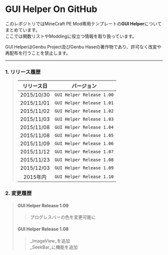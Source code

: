 # GUI Helper On GitHub
このレポジトリではMineCraft PE Mod専用テンプレートの**GUI Helper**についてまとめています。
<br>
ここでは関数リストやModdingに役立つ情報を取り扱っています。

GUI HelperはGenbu Project及びGenbu Haseの著作物であり、許可なく改変や再配布を行うことを禁止します。
****************************************************************************************************
### 1. リリース履歴
> |リリース日|バージョン|
> |:--------:|:----------:|
> |2015/10/30|`GUI Helper Release 1.00`|
> |2015/11/01|`GUI Helper Release 1.01`|
> |2015/11/02|`GUI Helper Release 1.02`|
> |2015/11/03|`GUI Helper Release 1.03`|
> |2015/11/08|`GUI Helper Release 1.04`|
> |2015/11/08|`GUI Helper Release 1.05`|
> |2015/11/09|`GUI Helper Release 1.06`|
> |2015/11/12|`GUI Helper Release 1.07`|
> |2015/11/23|`GUI Helper Release 1.08`|
> |2015/12/03|`GUI Helper Release 1.09`|
> |2015年内|`GUI Helper Release 1.10`|

### 2. 変更履歴
> #### GUI Helper Release 1.09
>> プログレスバーの色を変更可能に
>
> #### GUI Helper Release 1.08
>> _ImageView_を追加
>> <br>
>> _SeekBar_に機能を追加
